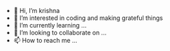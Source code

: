 - 👋 Hi, I’m krishna
- 👀 I’m interested in coding and making grateful things
- 🌱 I’m currently learning ...
- 💞️ I’m looking to collaborate on ...
- 📫 How to reach me ...

<!---

--->
